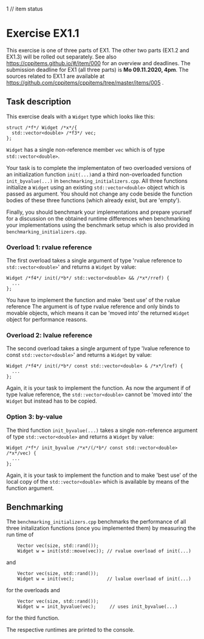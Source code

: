 1 // item status
# Exercise EX1.1

This exercise is one of three parts of EX1. The other two parts (EX1.2 and EX1.3) will be rolled out separately. See also https://cppitems.github.io/#/item/000 for an overview and deadlines. The submission deadline for EX1 (all three parts) is **Mo 09.11.2020, 4pm**.
The sources related to EX1.1 are available at https://github.com/cppitems/cppitems/tree/master/items/005 .

## Task description

This exercise deals with a `Widget` type which looks like this:
```pmans
struct /*f*/ Widget /*x*/{
  std::vector<double> /*f3*/ vec;
};
```
`Widget` has a single non-reference member `vec` which is of type `std::vector<double>`.

Your task is to complete the implementaton of two overloaded versions of an initialization function `init(...)`and a third non-overloaded function `init_byvalue(...)` in `benchmarking_initializers.cpp`.
All three functions initialize a `Widget` using an existing `std::vector<double>` object which is passed as argument.
You should not change any code beside the function bodies of these three functions (which already exist, but are 'empty').

Finally, you should benchmark your implementations and prepare yourself for a discussion on the obtained runtime differences when benchmarking your implementations using the benchmark setup which is also provided in `benchmarking_initializers.cpp`.

### Overload 1: rvalue reference

The first overload takes a single argument of type 'rvalue reference to `std::vector<double>`' and returns a `Widget` by value:
```pmans
Widget /*f4*/ init(/*b*/ std::vector<double> && /*x*/rref) {
  ...
};
```
You have to implement the function and make 'best use' of the rvalue reference
The argument is of type rvalue reference and only binds to movable objects, which means it can be 'moved into' the returned `Widget` object for performance reasons.

### Overload 2: lvalue reference

The second overload takes a single argument of type 'lvalue reference to const `std::vector<double>`' and returns a `Widget` by value:
```pmans
Widget /*f4*/ init(/*b*/ const std::vector<double> & /*x*/lref) {
  ...
};
```
Again, it is your task to implement the function. As now the argument if of type lvalue reference, the `std::vector<double>` cannot be 'moved into' the `Widget` but instead has to be copied.  

### Option 3: by-value

The third function `init_byvalue(...)` takes a single non-reference argument of type `std::vector<double>` and returns a `Widget` by value:
```pmans
Widget /*f*/ init_byvalue /*x*/(/*b*/ const std::vector<double>  /*x*/vec) {
  ...
};
```
Again, it is your task to implement the function and to make 'best use' of the local copy of the `std::vector<double>` which is available by means of the function argument.

## Benchmarking
The `benchmarking_initializers.cpp` benchmarks the performance of all three  initalization functions (once you implemented them) by measuring the run time of
```pmans
    Vector vec(size, std::rand());
    Widget w = init(std::move(vec)); // rvalue overload of init(...)
```
and
```pmans
    Vector vec(size, std::rand());
    Widget w = init(vec);            // lvalue overload of init(...)
```
for the overloads and
```pmans
    Vector vec(size, std::rand());
    Widget w = init_byvalue(vec);     // uses init_byvalue(...)
```
for the third function.

The respective runtimes are printed to the console. 